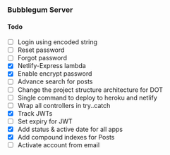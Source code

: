 ### Bubblegum Server

#### Todo

- [ ] Login using encoded string
- [ ] Reset password
- [ ] Forgot password
- [x] Netlify-Express lambda
- [x] Enable encrypt password
- [ ] Advance search for posts
- [ ] Change the project structure architecture for DOT
- [ ] Single command to deploy to heroku and netlify
- [ ] Wrap all controllers in try..catch
- [x] Track JWTs
- [ ] Set expiry for JWT
- [x] Add status & active date for all apps
- [x] Add compound indexes for Posts
- [ ] Activate account from email
